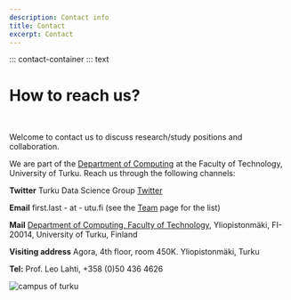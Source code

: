 ```yaml
---
description: Contact info
title: Contact
excerpt: Contact
---
```


<link href="/css/style.contact.css" rel="stylesheet">

::: contact-container
::: text
# How to reach us?

<br/>

Welcome to contact us to discuss research/study positions and collaboration. <!-- One position is currently open (DL May 2, 2022; [link to application form](https://rekry.saima.fi/certiahome/open_job_view.html?id=000013223&did=5600&lang=en&jc=14&nav_from_open_jobs_view_new=true))-->

We are part of the [Department of Computing](https://www.utu.fi/en/university/faculty-of-technology/computing) at the Faculty of Technology, University of Turku. Reach us through the following channels:

**Twitter** Turku Data Science Group [Twitter](https://twitter.com/openreslabs)

**Email** first.last - at - utu.fi (see the [Team](../team) page for the list)

**Mail** [Department of Computing, Faculty of Technology](https://www.utu.fi/en/university/faculty-of-technology/computing), Yliopistonmäki, FI-20014, University of Turku, Finland

**Visiting address** Agora, 4th floor, room 450K. Yliopistonmäki, Turku

**Tel:** Prof. Leo Lahti, +358 (0)50 436 4626


</div>

  <div class="picture">
  	<img alt="campus of turku" src="../img/utu/yliopistonmaki-kesa-opiskelijat.jpg" class="turku-campus"/>
  </div>
</div>
